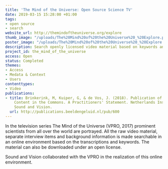```yaml
---
title: 'The Mind of the Universe: Open Source Science TV'
date: 2019-03-15 15:28:00 +01:00
tags:
- open source
- search
website_url: http://themindoftheuniverse.org/explore
thumb_image: "/uploads/The%20Mind%20of%20the%20Universe%20_%20Explore.png"
poster_image: "/uploads/The%20Mind%20of%20the%20Universe%20_%20Explore.png"
description: Search openly licensed video material based on keywords and transcriptions
project_id: the_mind_of_the_universe
access: Open
status: Completed
themes:
- Access
- Medata & Context
- Users
contenttypes:
- Video
publications:
- title: Brinkerink, M, Kuiper, G, & de Vos, J. (2018). Publication of Public Broadcasting
    Content in the Commons. A Practitioners' Statement. Netherlands Institute for
    Sound and Vision.
  url: http://publications.beeldengeluid.nl/pub/600
---
```


In the television series The Mind of the Universe (VPRO, 2017) prominent scientists from all over the world are portrayed. All the raw video material, separate interview items and background information is made searchable in an online environment based on the transcriptions and keywords. The material can also be downloaded under an open license. 

Sound and Vision collaborated with the VPRO in the realization of this online environment.
